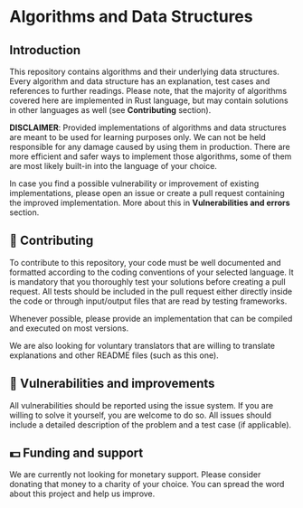 
# Algorithms and Data Structures
## Introduction

This repository contains algorithms and their underlying data structures. Every algorithm and data structure has an explanation, test cases and references to further readings. Please note, that the majority of algorithms covered here are implemented in Rust language, but may contain solutions in other languages as well (see **Contributing** section).

**DISCLAIMER**: Provided implementations of algorithms and data structures are meant to be used for learning purposes only. We can not be held responsible for any damage caused by using them in production. There are more efficient and safer ways to implement those algorithms, some of them are most likely built-in into the language of your choice.

In case you find a possible vulnerability or improvement of existing implementations, please open an issue or create a pull request containing the improved implementation. More about this in **Vulnerabilities and errors** section.

## 🫶 Contributing

To contribute to this repository, your code must be well documented and formatted according to the coding conventions of your selected language. It is mandatory that you thoroughly test your solutions before creating a pull request. All tests should be included in the pull request either directly inside the code or through input/output files that are read by testing frameworks.

Whenever possible, please provide an implementation that can be compiled and executed on most versions.

We are also looking for voluntary translators that are willing to translate explanations and other README files (such as this one).

## 🔴 Vulnerabilities and improvements

All vulnerabilities should be reported using the issue system. If you are willing to solve it yourself, you are welcome to do so. All issues should include a detailed description of the problem and a test case (if applicable). 

## 💵 Funding and support

We are currently not looking for monetary support. Please consider donating that money to a charity of your choice. You can spread the word about this project and help us improve.
